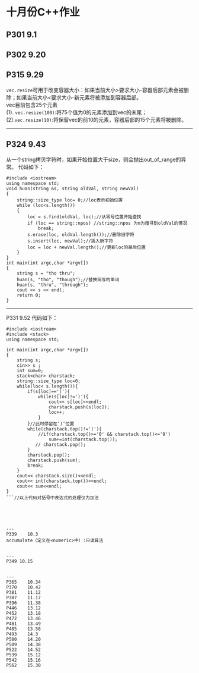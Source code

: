 # 十月份C++作业
## P301	9.1









## P302	9.20
## P315	9.29
`vec.resize`可用于改变容器大小：如果当前大小>要求大小-容器后部元素会被删除；如果当前大小<要求大小-新元素将被添加到容器后部。   
vec目前包含25个元素    
(1). `vec.resize(100)`:将75个值为0的元素添加到vec的末尾；   
(2).`vec.resize(10)`:将保留vec的前10的元素，容器后部的15个元素将被删除。 

----
## P324	9.43
从一个string拷贝字符时，如果开始位置大于size，则会抛出out_of_range的异常。
代码如下：
```
#include <iostream>   
using namespace std;    
void huan(string &s, string oldVal, string newVal)   
{    
    string::size_type loc= 0;//loc表示初始位置    
    while (loc<s.length())   
    {
        loc = s.find(oldVal, loc);//从零号位置开始查找
        if (loc == string::npos) //string::npos 为m为搜寻到oldVal的情况
            break;
        s.erase(loc, oldVal.length());//删除旧字符
        s.insert(loc, newVal);//插入新字符
        loc = loc + newVal.length();//更新loc的最后位置
    }   
}    
int main(int argc,char *argv[])    
{   
    string s = "tho thru";    
    huan(s, "tho", "though");//替换简写的单词   
    huan(s, "thru", "through");      
    cout << s << endl;    
    return 0;    
}    
```

----
P331	9.52
代码如下：
```
#include <iostream>
#include <stack>
using namespace std;
    
int main(int argc,char *argv[])
{
    string s;
    cin>> s ;
    int sum=0;
    stack<char> charstack;
    string::size_type loc=0;
    while(loc< s.length()){
        if(s[loc]=='('){
            while(s[loc]!=')'){
                cout<< s[loc]<<endl;
                charstack.push(s[loc]);
                loc++;
            }
        }//此时停留在‘)’位置
        while(charstack.top()!='('){
            //if(charstack.top()>='0' && charstack.top()<='9')
                sum+=int(charstack.top());
           // charstack.pop();
        }
        charstack.pop();
        charstack.push(sum);
        break;
    }
    cout<< charstack.size()<<endl;
    cout<< int(charstack.top())<<endl;
    cout<< sum<<endl;
}
```//以上代码对括号中表达式的处理仅为加法





---
P339	10.3	
accumulate（定义在<numeric>中）:只读算法
```  

```

---
P349 10.15


---
P365	10.34
P370	10.42
P381	11.12
P387	11.17	
P396	11.38
P446	13.12
P452	13.18
P472	13.46
P481	13.49
P485	13.58
P493	14.3
P500	14.20
P509	14.38
P522	14.52
P539	15.12
P542	15.16
P562	15.30
